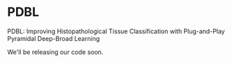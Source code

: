 # PDBL
PDBL: Improving Histopathological Tissue Classification with Plug-and-Play Pyramidal Deep-Broad Learning

We'll be releasing our code soon.
